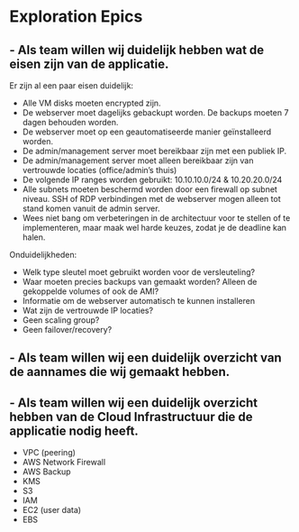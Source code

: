 # Exploration Epics

## - Als team willen wij duidelijk hebben wat de eisen zijn van de applicatie.

Er zijn al een paar eisen duidelijk:
- Alle VM disks moeten encrypted zijn.
- De webserver moet dagelijks gebackupt worden. De backups moeten 7 dagen behouden worden.
- De webserver moet op een geautomatiseerde manier geïnstalleerd worden.
- De admin/management server moet bereikbaar zijn met een publiek IP.
- De admin/management server moet alleen bereikbaar zijn van vertrouwde locaties (office/admin’s thuis)
- De volgende IP ranges worden gebruikt: 10.10.10.0/24 & 10.20.20.0/24
- Alle subnets moeten beschermd worden door een firewall op subnet niveau.
SSH of RDP verbindingen met de webserver mogen alleen tot stand komen vanuit de admin server.
- Wees niet bang om verbeteringen in de architectuur voor te stellen of te implementeren, maar maak wel harde keuzes, zodat je de deadline kan halen.

Onduidelijkheden:
- Welk type sleutel moet gebruikt worden voor de versleuteling?
- Waar moeten precies backups van gemaakt worden? Alleen de gekoppelde volumes of ook de AMI?
- Informatie om de webserver automatisch te kunnen installeren
- Wat zijn de vertrouwde IP locaties?
- Geen scaling group?
- Geen failover/recovery?


## - Als team willen wij een duidelijk overzicht van de aannames die wij gemaakt hebben.



## - Als team willen wij een duidelijk overzicht hebben van de Cloud Infrastructuur die de applicatie nodig heeft.

- VPC (peering)
- AWS Network Firewall
- AWS Backup
- KMS
- S3
- IAM
- EC2 (user data)
- EBS